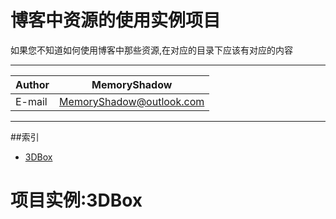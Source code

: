 博客中资源的使用实例项目
============================================
如果您不知道如何使用博客中那些资源,在对应的目录下应该有对应的内容

****
|Author|MemoryShadow|
|---|---
|E-mail|MemoryShadow@outlook.com

****
##索引
* [3DBox](#项目实例:3DBox)

# 项目实例:3DBox
